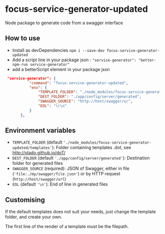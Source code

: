 # focus-service-generator-updated
 Node package to generate code from a swagger interface 

## How to use 

 - Install as devDependencies `npm i --save-dev focus-service-generator-updated`
 - Add a script line in your package json : `"service-generator": "better-npm-run service-generator"`
 - add a betterScript element in your package json 
 ```json
  "service-generator": {
            "command": "focus-service-generator-updated",
            "env": {
                "TEMPLATE_FOLDER": "./node_modules/focus-service-generator-updated/templates",
                "DEST_FOLDER": "./app/config/server/generated",
                "SWAGGER_SOURCE": "http://host/swagger/ur",
                "EOL": "\r\n"
            }
        },
 ``` 

## Environment variables

- `TEMPLATE_FOLDER` (default `'./node_modules/focus-service-generator-updated/templates'`): Folder containing templates .dot, see http://olado.github.io/doT/
- `DEST_FOLDER` (default `'./app/config/server/generated'`): Destination folder for generated files
- `SWAGGER_SOURCE` (required): JSON of Swagger, either in file (`'file:./my/swagger/file.json'`) or by HTTP request (`http://host/swagger/url`)
- `EOL` (default `'\n'`): End of line in generated files

## Customising

If the default templates does not suit your needs, just change the template folder, and create your own.

The first line of the render of a template must be the filepath.
